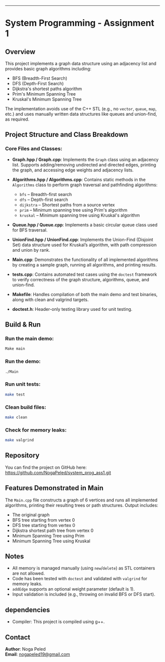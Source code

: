 
---

# System Programming - Assignment 1

## Overview
This project implements a graph data structure using an adjacency list and provides basic graph algorithms including:

- BFS (Breadth-First Search)
- DFS (Depth-First Search)
- Dijkstra's shortest paths algorithm
- Prim's Minimum Spanning Tree
- Kruskal's Minimum Spanning Tree

The implementation avoids use of the C++ STL (e.g., no `vector`, `queue`, `map`, etc.) and uses manually written data structures like queues and union-find, as required.

## Project Structure and Class Breakdown

### Core Files and Classes:

- **Graph.hpp / Graph.cpp**: Implements the `Graph` class using an adjacency list. Supports adding/removing undirected and directed edges, printing the graph, and accessing edge weights and adjacency lists.

- **Algorithms.hpp / Algorithms.cpp**: Contains static methods in the `Algorithms` class to perform graph traversal and pathfinding algorithms:
  - `bfs` – Breadth-first search
  - `dfs` – Depth-first search
  - `dijkstra` – Shortest paths from a source vertex
  - `prim` – Minimum spanning tree using Prim's algorithm
  - `kruskal` – Minimum spanning tree using Kruskal's algorithm

- **Queue.hpp / Queue.cpp**: Implements a basic circular queue class used for BFS traversal.

- **UnionFind.hpp / UnionFind.cpp**: Implements the Union-Find (Disjoint Set) data structure used for Kruskal’s algorithm, with path compression and union by rank.

- **Main.cpp**: Demonstrates the functionality of all implemented algorithms by creating a sample graph, running all algorithms, and printing results.

- **tests.cpp**: Contains automated test cases using the `doctest` framework to verify correctness of the graph structure, algorithms, queue, and union-find.

- **Makefile**: Handles compilation of both the main demo and test binaries, along with clean and valgrind targets.

- **doctest.h**: Header-only testing library used for unit testing.

## Build & Run

### Run the main demo:
```bash
Make main
```

### Run the demo:
```bash
./Main
```

### Run unit tests:
```bash
make test
```

### Clean build files:
```bash
make clean
```

### Check for memory leaks:
```bash
make valgrind
```

## Repository
You can find the project on GitHub here:
https://github.com/NogaPeled/system_prog_ass1.git

## Features Demonstrated in Main
The `Main.cpp` file constructs a graph of 6 vertices and runs all implemented algorithms, printing their resulting trees or path structures. Output includes:

- The original graph
- BFS tree starting from vertex 0
- DFS tree starting from vertex 0
- Dijkstra shortest path tree from vertex 0
- Minimum Spanning Tree using Prim
- Minimum Spanning Tree using Kruskal

## Notes
- All memory is managed manually (using `new`/`delete`) as STL containers are not allowed.
- Code has been tested with `doctest` and validated with `valgrind` for memory leaks.
- `addEdge` supports an optional weight parameter (default is 1).
- Input validation is included (e.g., throwing on invalid BFS or DFS start).

## dependencies
- Compiler: This project is compiled using g++.

## Contact

**Author**: Noga Peled  
**Email**: <nogapeled19@gmail.com>  


